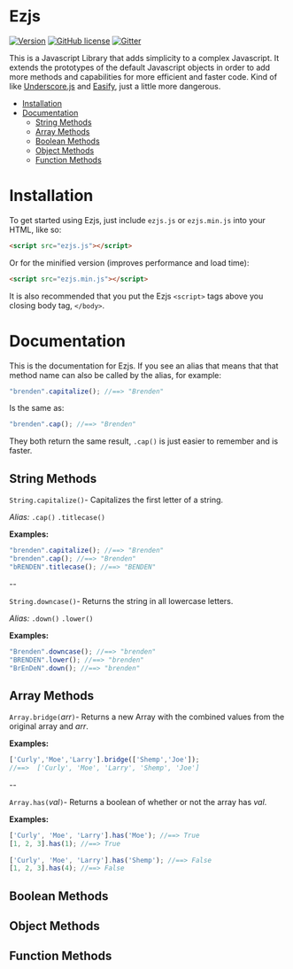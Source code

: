 # Ezjs

[![Version](https://img.shields.io/badge/version-1.0-yellow.svg?style=flat-square)](https://github.com/KingShimkus/Ezjs/blob/master/src/ezjs.js#L5)
[![GitHub license](https://img.shields.io/badge/license-MIT-blue.svg?style=flat-square)](https://raw.githubusercontent.com/KingShimkus/Ezjs/master/LICENSE)
[![Gitter](https://img.shields.io/badge/GITTER-join%20chat-45cba1.svg?style=flat-square)](https://gitter.im/KingShimkus/Ezjs?utm_source=badge&utm_medium=badge&utm_campaign=pr-badge&utm_content=body_badge)

This is a Javascript Library that adds simplicity to a complex Javascript. It extends the prototypes of the default Javascript objects in order to add more methods and capabilities for more efficient and faster code. Kind of like [Underscore.js](http://underscorejs.org/) and [Easify](https://github.com/salexzee/Easify), just a little more dangerous. 

 - [Installation](#installation)
 - [Documentation](#documentation)
   - [String Methods](#string-methods)
   - [Array Methods](#array-methods)
   - [Boolean Methods](#boolean-methods)
   - [Object Methods](#object-methods)
   - [Function Methods](#function-methods)

# Installation

To get started using Ezjs, just include `ezjs.js` or `ezjs.min.js` into your HTML, like so:

```html
<script src="ezjs.js"></script>
```
Or for the minified version (improves performance and load time):
```html
<script src="ezjs.min.js"></script>
```
It is also recommended that you put the Ezjs `<script>` tags above you closing body tag, `</body>`. 


# Documentation  

This is the documentation for Ezjs. If you see an alias that means that that method name can also be called by the alias, for example:
``` javascript
"brenden".capitalize(); //==> "Brenden"
```
Is the same as:
``` javascript
"brenden".cap(); //==> "Brenden"
```
They both return the same result, `.cap()` is just easier to remember and is faster. 

String Methods
---
`String.capitalize()`- Capitalizes the first letter of a string.

*Alias:* `.cap()` `.titlecase()`

**Examples:** 
``` javascript
"brenden".capitalize(); //==> "Brenden"
"brenden".cap(); //==> "Brenden"
"bRENDEN".titlecase(); //==> "BENDEN"
```
--
 
`String.downcase()`- Returns the string in all lowercase letters.

*Alias:* `.down()` `.lower()`

**Examples:** 
``` javascript
"Brenden".downcase(); //==> "brenden"
"BRENDEN".lower(); //==> "brenden"
"BrEnDeN".down(); //==> "brenden"
```

Array Methods
---

`Array.bridge(`*arr*`)`- Returns a new Array with the combined values from the original array and *arr*.

**Examples:** 
``` javascript
['Curly','Moe','Larry'].bridge(['Shemp','Joe']); 
//==>  ['Curly', 'Moe', 'Larry', 'Shemp', 'Joe']
```
--

`Array.has(`*val*`)`- Returns a boolean of whether or not the array has *val*.

**Examples:** 
``` javascript
['Curly', 'Moe', 'Larry'].has('Moe'); //==> True
[1, 2, 3].has(1); //==> True
 
['Curly', 'Moe', 'Larry'].has('Shemp'); //==> False
[1, 2, 3].has(4); //==> False
```

Boolean Methods
---

Object Methods
---

Function Methods
---

